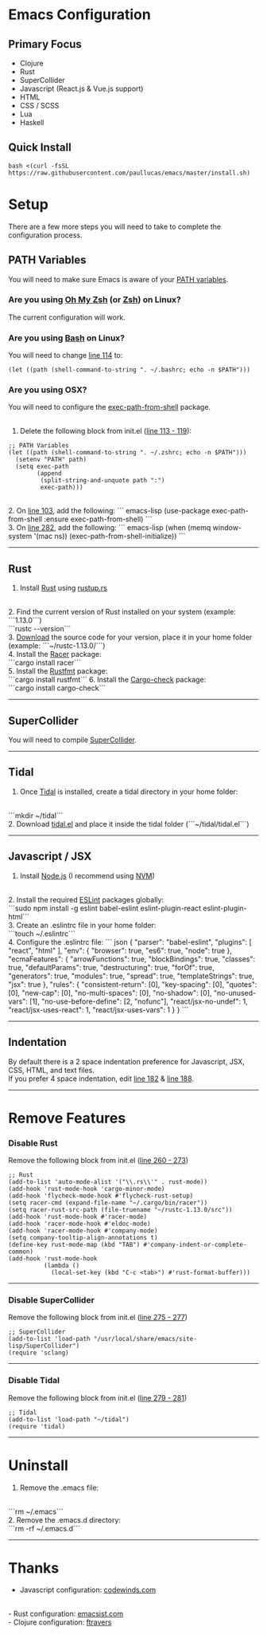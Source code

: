 # Emacs Configuration
## Primary Focus
- Clojure
- Rust
- SuperCollider
- Javascript (React.js & Vue.js support)
- HTML
- CSS / SCSS
- Lua
- Haskell

## Quick Install
```bash <(curl -fsSL https://raw.githubusercontent.com/paullucas/emacs/master/install.sh)```

# Setup
There are a few more steps you will need to take to complete the configuration process.

## PATH Variables
You will need to make sure Emacs is aware of your <a href="https://en.wikipedia.org/wiki/PATH_(variable)">PATH variables</a>. 
### Are you using <a href="http://ohmyz.sh/">Oh My Zsh</a> (or <a href="http://www.zsh.org/">Zsh</a>) on Linux?
The current configuration will work. 
### Are you using <a href="https://www.gnu.org/software/bash/">Bash</a> on Linux? 
You will need to change <a href="https://github.com/paullucas/emacs/blob/master/init.el#L114">line 114</a> to:
``` emacs-lisp
(let ((path (shell-command-to-string ". ~/.bashrc; echo -n $PATH")))
```
### Are you using OSX?
You will need to configure the <a href="https://github.com/purcell/exec-path-from-shell">exec-path-from-shell</a> package.
<br>
<br>
1. Delete the following block from init.el (<a href="https://github.com/paullucas/emacs/blob/master/init.el#L113#L119">line 113 - 119</a>):
``` emacs-lisp
;; PATH Variables
(let ((path (shell-command-to-string ". ~/.zshrc; echo -n $PATH")))
  (setenv "PATH" path)
  (setq exec-path 
        (append
         (split-string-and-unquote path ":")
         exec-path)))
```
<br>
2. On <a href="https://github.com/paullucas/emacs/blob/master/init.el#L103">line 103</a>, add the following:
``` emacs-lisp
(use-package exec-path-from-shell :ensure exec-path-from-shell)
```
<br>
3. On <a href="https://github.com/paullucas/emacs/blob/master/init.el#L282">line 282</a>, add the following:
``` emacs-lisp
(when (memq window-system '(mac ns))
  (exec-path-from-shell-initialize))
```
<hr>

## Rust
1. Install <a href="https://www.rust-lang.org/">Rust</a> using <a href="https://www.rustup.rs/">rustup.rs</a>
<br>
2. Find the current version of Rust installed on your system (example: ```1.13.0```)
<br>
```rustc --version```
<br>
3. <a href="https://www.rust-lang.org/downloads.html">Download</a> the source code for your version, place it in your home folder (example: ```~/rustc-1.13.0/```)
<br>
4. Install the <a href="https://crates.io/crates/racer">Racer</a> package:
<br>
```cargo install racer```
<br>
5. Install the <a href="https://crates.io/crates/rustfmt">Rustfmt</a> package:
<br>
```cargo install rustfmt```
6. Install the <a href="https://crates.io/crates/cargo-check">Cargo-check</a> package:
<br>
```cargo install cargo-check```

<hr>

## SuperCollider
You will need to compile <a href="https://github.com/supercollider/supercollider">SuperCollider</a>.

<hr>

## Tidal
1. Once <a href="http://tidalcycles.org/">Tidal</a> is installed, create a tidal directory in your home folder:
<br>
```mkdir ~/tidal```
<br>
2. Download <a href="https://github.com/tidalcycles/Tidal/blob/master/tidal.el">tidal.el</a> and place it inside the tidal folder (```~/tidal/tidal.el```)

<hr>

## Javascript / JSX
1. Install <a href="https://nodejs.org/">Node.js</a> (I recommend using <a href="https://github.com/creationix/nvm">NVM</a>)
<br>
2. Install the required <a href="http://eslint.org/">ESLint</a> packages globally:
<br>
```sudo npm install -g eslint babel-eslint eslint-plugin-react eslint-plugin-html```
<br>
3. Create an .eslintrc file in your home folder:
<br>
```touch ~/.eslintrc```
<br>
4. Configure the .eslintrc file:
``` json
{
  "parser": "babel-eslint",
  "plugins": [ "react", "html" ],
  "env": {
    "browser": true,
    "es6": true,
    "node": true
  },
  "ecmaFeatures": {
    "arrowFunctions": true,
    "blockBindings": true,
    "classes": true,
    "defaultParams": true,
    "destructuring": true,
    "forOf": true,
    "generators": true,
    "modules": true,
    "spread": true,
    "templateStrings": true,
    "jsx": true
  },
  "rules": {
    "consistent-return": [0],
    "key-spacing": [0],
    "quotes": [0],
    "new-cap": [0],
    "no-multi-spaces": [0],
    "no-shadow": [0],
    "no-unused-vars": [1],
    "no-use-before-define": [2, "nofunc"],
    "react/jsx-no-undef": 1,
    "react/jsx-uses-react": 1,
    "react/jsx-uses-vars": 1
  }
}
```

<hr>

## Indentation
By default there is a 2 space indentation preference for Javascript, JSX, CSS, HTML, and text files.
<br>
If you prefer 4 space indentation, edit <a href="https://github.com/paullucas/emacs/blob/master/init.el#L182">line 182</a> & <a href="https://github.com/paullucas/emacs/blob/master/init.el#L188">line 188</a>.

<hr>

# Remove Features
### Disable Rust
Remove the following block from init.el (<a href="https://github.com/paullucas/emacs/blob/master/init.el#L260#L273">line 260 - 273</a>)
``` emacs-lisp
;; Rust
(add-to-list 'auto-mode-alist '("\\.rs\\'" . rust-mode))
(add-hook 'rust-mode-hook 'cargo-minor-mode)
(add-hook 'flycheck-mode-hook #'flycheck-rust-setup)
(setq racer-cmd (expand-file-name "~/.cargo/bin/racer"))
(setq racer-rust-src-path (file-truename "~/rustc-1.13.0/src"))
(add-hook 'rust-mode-hook #'racer-mode)
(add-hook 'racer-mode-hook #'eldoc-mode)
(add-hook 'racer-mode-hook #'company-mode)
(setq company-tooltip-align-annotations t)
(define-key rust-mode-map (kbd "TAB") #'company-indent-or-complete-common)
(add-hook 'rust-mode-hook
          (lambda ()
            (local-set-key (kbd "C-c <tab>") #'rust-format-buffer)))
```

<hr>

### Disable SuperCollider
Remove the following block from init.el (<a href="https://github.com/paullucas/emacs/blob/master/init.el#L275#L277">line 275 - 277</a>)
``` emacs-lisp
;; SuperCollider
(add-to-list 'load-path "/usr/local/share/emacs/site-lisp/SuperCollider")
(require 'sclang)
```

<hr>

### Disable Tidal
Remove the following block from init.el (<a href="https://github.com/paullucas/emacs/blob/master/init.el#L279#L281">line 279 - 281</a>)
``` emacs-lisp
;; Tidal
(add-to-list 'load-path "~/tidal")
(require 'tidal)
```

<hr>

# Uninstall
1. Remove the .emacs file:
<br>
```rm ~/.emacs```
<br>
2. Remove the .emacs.d directory:
<br>
```rm -rf ~/.emacs.d```

<hr>

# Thanks
- Javascript configuration: <a href="http://codewinds.com/blog/2015-04-02-emacs-flycheck-eslint-jsx.html">codewinds.com</a>
<br>
- Rust configuration: <a href="http://emacsist.com/10425">emacsist.com</a>
<br>
- Clojure configuration: <a href="https://github.com/ftravers">ftravers</a>
